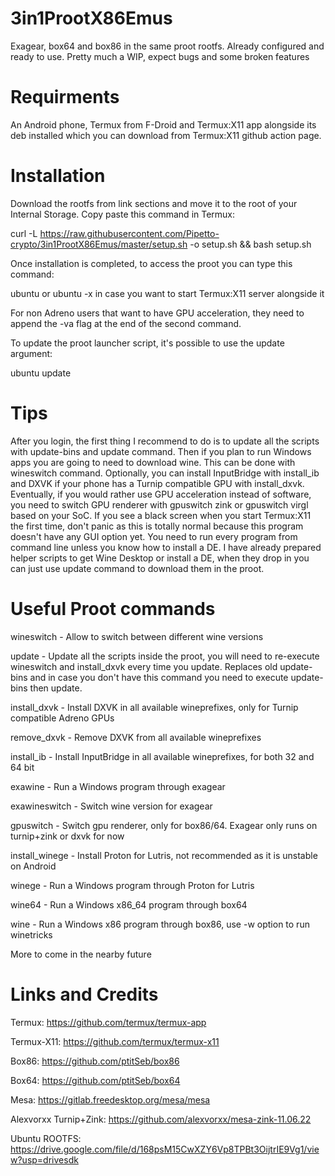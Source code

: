 # 3in1ProotX86Emus
Exagear, box64 and box86 in the same proot rootfs. Already configured and ready to use. Pretty much a WIP, expect bugs and some broken features

# Requirments

An Android phone, Termux from F-Droid and Termux:X11 app alongside its deb installed which you can download from Termux:X11 github action page.

# Installation

Download the rootfs from link sections and move it to the root of your Internal Storage. Copy paste this command in Termux:

curl -L https://raw.githubusercontent.com/Pipetto-crypto/3in1ProotX86Emus/master/setup.sh -o setup.sh && bash setup.sh

Once installation is completed, to access the proot you can type this command:

ubuntu or ubuntu -x in case you want to start Termux:X11 server alongside it

For non Adreno users that want to have GPU acceleration, they need to append the -va flag at the end of the second command.

To update the proot launcher script, it's possible to use the update argument:

ubuntu update

# Tips

After you login, the first thing I recommend to do is to update all the scripts with update-bins and update command. Then if you plan to run Windows apps you are going to need to download wine. This can be done with wineswitch command. Optionally, you can install InputBridge with install_ib and DXVK if your phone has a Turnip compatible GPU with install_dxvk. Eventually, if you would rather use GPU acceleration instead of software, you need to switch GPU renderer with gpuswitch zink or gpuswitch virgl based on your SoC. If you see a black screen when you start Termux:X11 the first time, don't panic as this is totally normal because this program doesn't have any GUI option yet. You need to run every program from command line unless you know how to install a DE. I have already prepared helper scripts to get Wine Desktop or install a DE, when they drop in you can just use update command to download them in the proot.


# Useful Proot commands

wineswitch - Allow to switch between different wine versions

update - Update all the scripts inside the proot, you will need to re-execute wineswitch and install_dxvk every time you update. Replaces old update-bins and in case you don't have this command you need to execute update-bins then update.

install_dxvk - Install DXVK in all available wineprefixes, only for Turnip compatible Adreno GPUs

remove_dxvk - Remove DXVK from all available wineprefixes

install_ib - Install InputBridge in all available wineprefixes, for both 32 and 64 bit

exawine - Run a Windows program through exagear

exawineswitch - Switch wine version for exagear

gpuswitch - Switch gpu renderer, only for box86/64. Exagear only runs on turnip+zink or dxvk for now

install_winege - Install Proton for Lutris, not recommended as it is unstable on Android

winege - Run a Windows program through Proton for Lutris

wine64 - Run a Windows x86_64 program through box64

wine - Run a Windows x86 program through box86, use -w option to run winetricks

More to come in the nearby future

# Links and Credits

Termux: https://github.com/termux/termux-app

Termux-X11: https://github.com/termux/termux-x11

Box86: https://github.com/ptitSeb/box86

Box64: https://github.com/ptitSeb/box64

Mesa: https://gitlab.freedesktop.org/mesa/mesa

Alexvorxx Turnip+Zink: https://github.com/alexvorxx/mesa-zink-11.06.22

Ubuntu ROOTFS: https://drive.google.com/file/d/168psM15CwXZY6Vp8TPBt3OijtrIE9Vg1/view?usp=drivesdk






